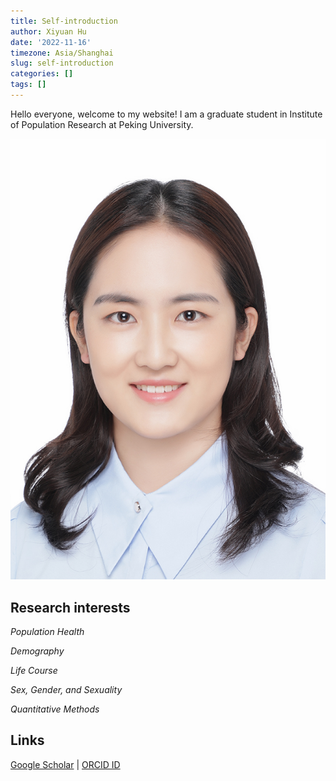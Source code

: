 ```yaml
---
title: Self-introduction
author: Xiyuan Hu
date: '2022-11-16'
timezone: Asia/Shanghai
slug: self-introduction
categories: []
tags: []
---
```


Hello everyone, welcome to my website! I am a graduate student in Institute of Population Research at Peking University.

![](ID.png)

## Research interests
*Population Health*

*Demography*

*Life Course*

*Sex, Gender, and Sexuality*

*Quantitative Methods*

## Links
[Google Scholar](https://scholar.google.com/citations?view_op=list_works&hl=zh-CN&hl=zh-CN&user=ALw8qQoAAAAJ) | [ORCID ID](https://orcid.org/my-orcid?orcid=0000-0003-0074-6083)
